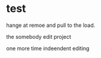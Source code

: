 # test

hange at remoe and pull to the load.

the somebody edit project

one more time indeendent editing



